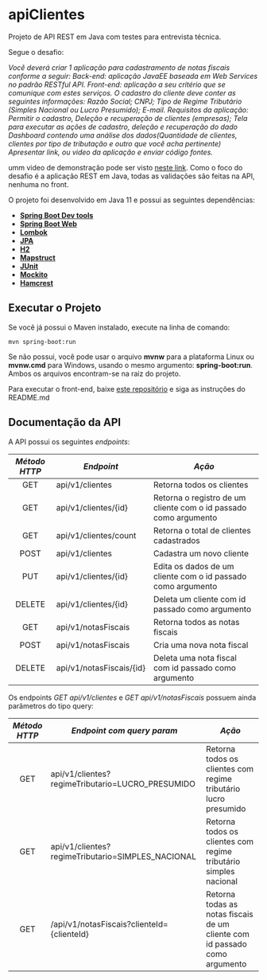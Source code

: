 # apiClientes

Projeto de API REST em Java com testes para entrevista técnica.

Segue o desafio:

*Você deverá criar 1 aplicação para cadastramento de notas fiscais conforme a seguir:
Back-end: aplicação JavaEE baseada em Web Services no padrão RESTful API.
Front-end:  aplicação a seu critério que se comunique com estes serviços.
O cadastro do cliente deve conter as seguintes informações:
Razão Social;
CNPJ;
Tipo de Regime Tributário (Simples Nacional ou Lucro Presumido);
E-mail.
Requisitos da aplicação:
Permitir o cadastro, Deleção e recuperação de clientes (empresas);
Tela para executar as ações de cadastro, deleção e recuperação do dado
Dashboard contendo uma análise dos dados(Quantidade de clientes, clientes por tipo de tributação e outro que você acha pertinente)
Apresentar link, ou video da aplicação e enviar código fontes.*

umm video de demonstração pode ser visto [neste link](https://drive.google.com/file/d/1h4jTNqc8vUp-L3snkjxJUMJrMMMrmtnB/view?usp=sharing). Como o foco do desafio é a aplicação REST em Java, todas as validações são feitas na API, nenhuma no front.

O projeto foi desenvolvido em Java 11 e possui as seguintes dependências:
* [**Spring Boot Dev tools**](https://mvnrepository.com/artifact/org.springframework.boot/spring-boot-devtools)
* [**Spring Boot Web**](https://mvnrepository.com/artifact/org.springframework.boot/spring-boot-devtools)
* [**Lombok**](https://mvnrepository.com/artifact/org.projectlombok/lombok)
* [**JPA**](https://mvnrepository.com/artifact/org.springframework.boot/spring-boot-starter-data-jpa)
* [**H2**](https://h2database.com/html/main.html)
* [**Mapstruct**](https://mapstruct.org/)
* [**JUnit**](https://junit.org/)
* [**Mockito**](https://site.mockito.org/)
* [**Hamcrest**](http://hamcrest.org/)

## Executar o Projeto

Se você já possui o Maven instalado, execute na linha de comando:
```shell script
mvn spring-boot:run 
```
Se não possui, você pode usar o arquivo **mvnw** para a plataforma Linux ou **mvnw.cmd** para Windows, usando o mesmo argumento: **spring-boot:run**. Ambos os arquivos encontram-se na raiz do projeto.

Para executar o front-end, baixe [este repositório](https://github.com/jomasoares/desafioEntrevistaFront) e siga as instruções do README.md

## Documentação da API

A API  possui os seguintes *endpoints*:

| *Método HTTP* | *Endpoint*                 | *Ação*                                                          |
| :-----------: |--------------------------- |  -------------------------------------------------------------- |
| GET           | api/v1/clientes               | Retorna todos os clientes                          |
| GET           | api/v1/clientes/{id}        | Retorna o registro de um cliente com o id passado como argumento |
| GET           | api/v1/clientes/count       | Retorna o total de clientes cadastrados |
| POST          | api/v1/clientes               | Cadastra um novo cliente           |
| PUT           | api/v1/clientes/{id}        | Edita os dados de um cliente com o id passado como argumento                        |
| DELETE        | api/v1/clientes/{id}          | Deleta um cliente com id passado como argumento|
| GET           | api/v1/notasFiscais        | Retorna todos as notas fiscais |
| POST           | api/v1/notasFiscais        | Cria uma nova nota fiscal|
| DELETE           | api/v1/notasFiscais/{id}        | Deleta uma nota fiscal com id passado como argumento|

Os endpoints *GET api/v1/clientes* e *GET api/v1/notasFiscais* possuem ainda parâmetros do tipo query:

| *Método HTTP* | *Endpoint com query param*         | *Ação*                                                                              |
| :-----------: |---------------------------------- |  ----------------------------------------------------------------------------------- |
| GET           | api/v1/clientes?regimeTributario=LUCRO_PRESUMIDO | Retorna todos os clientes com regime tributário lucro presumido|
| GET           | api/v1/clientes?regimeTributario=SIMPLES_NACIONAL | Retorna todos os clientes com regime tributário simples nacional|
| GET           | /api/v1/notasFiscais?clienteId={clienteId} | Retorna todas as notas fiscais de um cliente com id passado como argumento |

